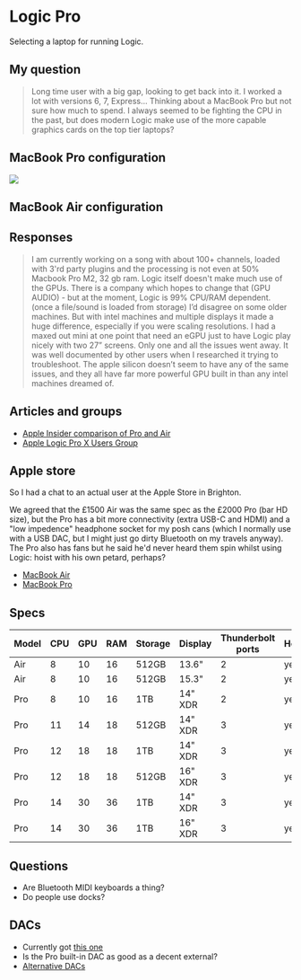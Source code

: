 # Logic Pro

Selecting a laptop for running Logic.

## My question

> Long time user with a big gap, looking to get back into it. I worked a lot with versions 6, 7, Express... Thinking about a MacBook Pro but not sure how much to spend. I always seemed to be fighting the CPU in the past, but does modern Logic make use of the more capable graphics cards on the top tier laptops?

## MacBook Pro configuration

[![](https://mermaid.ink/img/pako:eNqFVf1O2zAQf5WTpUmbRLumFPohBKIUaQiKBlRDmiohN74mHokdOU5HRnmPvc9ebOeEpKEwlj8S-36_-z7Hj8zXAtmIBYYnIVxczxXQU74_fIALnlidlNuY-wut7x_nbMr9Ma0OFubwq9Gfj6WZs6cXJGi1WmAX3sc5m4WZEmgWOrLgzdmnt3jdLV73Td4P7t8T8QtykYRaYSEgJoGHEFbS1HuluaYo1xCKWDr1yfSsVGqBkGkS8ZykvfNq85br0kAqiHgzAUOu0DgbhZFU3PncOMybjYFwtyus1GW8lQYFCFxJH9NS2oiXNMeYo5nkisfSh8kMvH6_A-R0E4z0iXb95_fkFC5n3nENpFYbHiCBpw8WjeJRJWroCpf4VPpGn2sTwD3mC10F6RhBJi03zkaEvjUUQympCTwTUlPnj93X9V0qcrbkPm46r5Ukx6mrkXW0WvKyFpdUA7AaQr7CUriSKo_ueJyQ6je3BlpXLSrAGhBYdnyrthGmKfhaKYpeavWqxG6-xjpFuDqBfqdT2G631uMoQ6u1DddVs6tUstRVdOq-_yNXxST--aau76oo7qp0eXwDC5rgLKn4t3IpG9St8XmVX9EUOHDzmYRcWR2v3Zxsg1Uvt8SH6-nZ5GxdTEcTc9CmdS-U2hSjarRvvWldSaQTXx6J5wncpFAhhamGfBZKFaRwBjxyxyoH_VNVg51H2DwmsJRRNIpkENrAIP6D1n2P5nJ9H_ffhZ__CAWFMlQBNuGyTC_AOs-rDNNG60jSghOuKHGTKcAVmty6UoANjc6CEDgI7d8fNei3IbfAFzqjN9SjBa6L9RAesR0Wo4m5FPRTf3Tac2ZDjGmMR7QUuORZZOdsrp6IyjOrb3Lls5E1Ge6wLBHc4kRyug5iNlryKCVpwhUbPbIHNuoOO-3ObrczHHqdQb_f6-2wnI28fq-9u9_zerv9geft9faedtgvrclAp70_HHaH-wPSGfT29_YGlY9T4eardoHFdlreRcWVVLj9XlhxsT39BZArIVg?type=png)](https://mermaid.live/edit#pako:eNqFVf1O2zAQf5WTpUmbRLumFPohBKIUaQiKBlRDmiohN74mHokdOU5HRnmPvc9ebOeEpKEwlj8S-36_-z7Hj8zXAtmIBYYnIVxczxXQU74_fIALnlidlNuY-wut7x_nbMr9Ma0OFubwq9Gfj6WZs6cXJGi1WmAX3sc5m4WZEmgWOrLgzdmnt3jdLV73Td4P7t8T8QtykYRaYSEgJoGHEFbS1HuluaYo1xCKWDr1yfSsVGqBkGkS8ZykvfNq85br0kAqiHgzAUOu0DgbhZFU3PncOMybjYFwtyus1GW8lQYFCFxJH9NS2oiXNMeYo5nkisfSh8kMvH6_A-R0E4z0iXb95_fkFC5n3nENpFYbHiCBpw8WjeJRJWroCpf4VPpGn2sTwD3mC10F6RhBJi03zkaEvjUUQympCTwTUlPnj93X9V0qcrbkPm46r5Ukx6mrkXW0WvKyFpdUA7AaQr7CUriSKo_ueJyQ6je3BlpXLSrAGhBYdnyrthGmKfhaKYpeavWqxG6-xjpFuDqBfqdT2G631uMoQ6u1DddVs6tUstRVdOq-_yNXxST--aau76oo7qp0eXwDC5rgLKn4t3IpG9St8XmVX9EUOHDzmYRcWR2v3Zxsg1Uvt8SH6-nZ5GxdTEcTc9CmdS-U2hSjarRvvWldSaQTXx6J5wncpFAhhamGfBZKFaRwBjxyxyoH_VNVg51H2DwmsJRRNIpkENrAIP6D1n2P5nJ9H_ffhZ__CAWFMlQBNuGyTC_AOs-rDNNG60jSghOuKHGTKcAVmty6UoANjc6CEDgI7d8fNei3IbfAFzqjN9SjBa6L9RAesR0Wo4m5FPRTf3Tac2ZDjGmMR7QUuORZZOdsrp6IyjOrb3Lls5E1Ge6wLBHc4kRyug5iNlryKCVpwhUbPbIHNuoOO-3ObrczHHqdQb_f6-2wnI28fq-9u9_zerv9geft9faedtgvrclAp70_HHaH-wPSGfT29_YGlY9T4eardoHFdlreRcWVVLj9XlhxsT39BZArIVg)

## MacBook Air configuration

## Responses

> I am currently working on a song with about 100+ channels, loaded with 3'rd party plugins and the processing is not even at 50%
Macbook Pro M2, 32 gb ram.
> Logic itself doesn't make much use of the GPUs. There is a company which hopes to change that (GPU AUDIO) - but at the moment, Logic is 99% CPU/RAM dependent. (once a file/sound is loaded from storage)
> I’d disagree on some older machines. But with intel machines and multiple displays it made a huge difference, especially if you were scaling resolutions. I had a maxed out mini at one point that need an eGPU just to have Logic play nicely with two 27” screens. Only one and all the issues went away. It was well documented by other users when I researched it trying to troubleshoot. The apple silicon doesn’t seem to have any of the same issues, and they all have far more powerful GPU built in than any intel machines dreamed of.

## Articles and groups

- [Apple Insider comparison of Pro and Air](https://appleinsider.com/inside/15-inch-macbook-air/vs/m3-15-inch-macbook-air-vs-m3-14-inch-macbook-pro----comparison)
- [Apple Logic Pro X Users Group](https://www.facebook.com/groups/543628065696081)

## Apple store

So I had a chat to an actual user at the Apple Store in Brighton.

We agreed that the £1500 Air was the same spec as the £2000 Pro (bar HD size), but the Pro has a bit more connectivity (extra USB-C and HDMI) and a "low impedence" headphone socket for my posh cans (which I normally use with a USB DAC, but I might just go dirty Bluetooth on my travels anyway). The Pro also has fans but he said he'd never heard them spin whilst using Logic: hoist with his own petard, perhaps?

- [MacBook Air](https://www.apple.com/uk/shop/buy-mac/macbook-air/13-inch-m3)
- [MacBook Pro](https://www.apple.com/uk/shop/buy-mac/macbook-pro/14-inch)

## Specs

| Model | CPU | GPU | RAM | Storage | Display | Thunderbolt ports | Headphone | HDMI | SDXC | Price |
| --- | --- | --- | --- | --- | --- | --- | --- | --- | --- | --- |
| Air | 8 | 10 | 16    | 512GB | 13.6" | 2 | yes | no | no |       £1499 |
| Air | 8 | 10 | 16    | 512GB | 15.3" | 2 | yes | no | no |       £1699 |
| Pro | 8 | 10 | 16    | 1TB   | 14" XDR |   2 | yes | yes | yes | £2099 |
| Pro | 11 | 14 | 18 |   512GB | 14" XDR | 3 | yes | yes | yes |   £2099 |
| Pro |  12 | 18 | 18 | 1TB    | 14" XDR | 3 | yes | yes | yes |   £2499 |
| Pro |  12 | 18 | 18 | 512GB    | 16" XDR | 3 | yes | yes | yes | £2599 |
| Pro | 14 | 30 | 36 | 1TB    | 14" XDR  | 3 | yes | yes | yes |   £3299 |
| Pro | 14 | 30 | 36 | 1TB    | 16" XDR  | 3 | yes | yes | yes |   £3599 |

## Questions

- Are Bluetooth MIDI keyboards a thing?
- Do people use docks?

## DACs

- Currently got [this one](https://www.audioquest.com/dacs/dragonfly/dragonfly-cobalt)
- Is the Pro built-in DAC as good as a decent external?
- [Alternative DACs](https://www.techradar.com/news/phone-and-communications/mobile-phones/if-iphone-7-ditches-the-audio-jack-these-three-dacs-will-keep-the-music-spinning-1321629)

